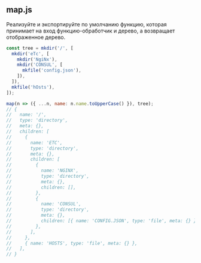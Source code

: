 ## map.js

Реализуйте и экспортируйте по умолчанию функцию, которая принимает на вход функцию-обработчик и дерево, а возвращает отображенное дерево.

```js
const tree = mkdir('/', [
  mkdir('eTc', [
    mkdir('NgiNx'),
    mkdir('CONSUL', [
      mkfile('config.json'),
    ]),
  ]),
  mkfile('hOsts'),
]);

map(n => ({ ...n, name: n.name.toUpperCase() }), tree);
// {
//   name: '/',
//   type: 'directory',
//   meta: {},
//   children: [
//     {
//       name: 'ETC',
//       type: 'directory',
//       meta: {},
//       children: [
//         {
//           name: 'NGINX',
//           type: 'directory',
//           meta: {},
//           children: [],
//         },
//         {
//           name: 'CONSUL',
//           type: 'directory',
//           meta: {},
//           children: [{ name: 'CONFIG.JSON', type: 'file', meta: {} }],
//         },
//       ],
//     },
//     { name: 'HOSTS', type: 'file', meta: {} },
//   ],
// }
```
